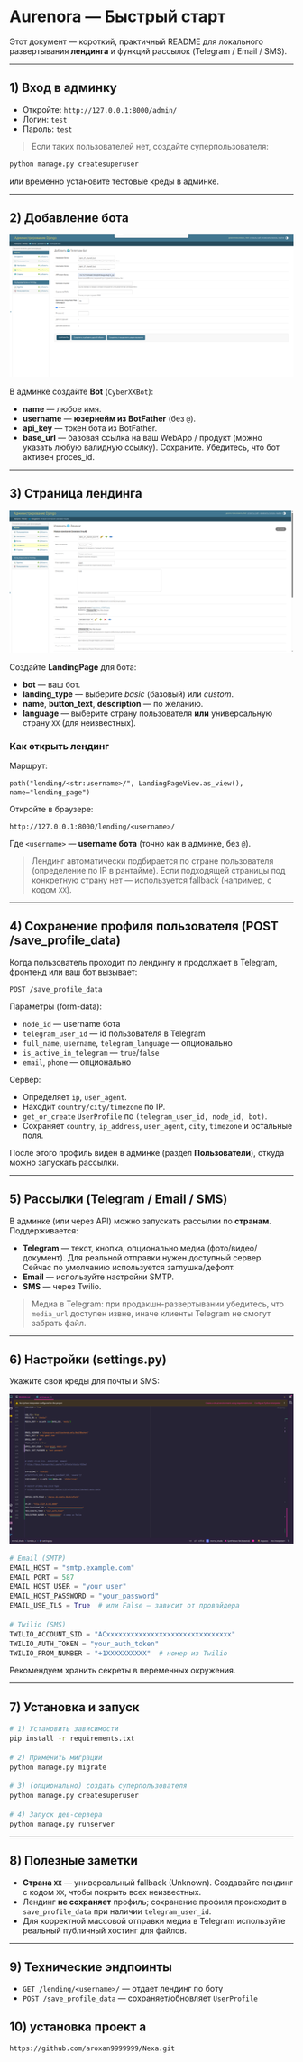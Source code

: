 

# Aurenora — Быстрый старт

Этот документ — короткий, практичный README для локального развертывания **лендинга** и функций рассылок (Telegram / Email / SMS).

---

## 1) Вход в админку

- Откройте: `http://127.0.0.1:8000/admin/`  
- Логин: `test`  
- Пароль: `test`

> Если таких пользователей нет, создайте суперпользователя:
```bash
python manage.py createsuperuser
```
или временно установите тестовые креды в админке.

---

## 2) Добавление бота

![img.png](img.png)

В админке создайте **Bot** (`CyberXXBot`):
- **name** — любое имя.
- **username** — **юзернейм из BotFather** (без `@`).
- **api_key** — токен бота из BotFather.
- **base_url** — базовая ссылка на ваш WebApp / продукт (можно указать любую валидную ссылку).
Сохраните. Убедитесь, что бот активен proces_id.

---

## 3) Страница лендинга

![img_1.png](img_1.png)

Создайте **LandingPage** для бота:
- **bot** — ваш бот.
- **landing_type** — выберите *basic* (базовый) или *custom*.
- **name**, **button_text**, **description** — по желанию.
- **language** — выберите страну пользователя **или** универсальную страну `XX` (для неизвестных).


### Как открыть лендинг
Маршрут:
```
path("lending/<str:username>/", LandingPageView.as_view(), name="lending_page")
```
Откройте в браузере:
```
http://127.0.0.1:8000/lending/<username>/
```
Где `<username>` — **username бота** (точно как в админке, без `@`).

> Лендинг автоматически подбирается по стране пользователя (определение по IP в рантайме). Если подходящей страницы под конкретную страну нет — используется fallback (например, с кодом `XX`).

---

## 4) Сохранение профиля пользователя (POST /save_profile_data)

Когда пользователь проходит по лендингу и продолжает в Telegram, фронтенд или ваш бот вызывает:
```
POST /save_profile_data
```
Параметры (form-data):
- `node_id` — username бота
- `telegram_user_id` — id пользователя в Telegram
- `full_name`, `username`, `telegram_language` — опционально
- `is_active_in_telegram` — `true`/`false`
- `email`, `phone` — опционально

Сервер:
- Определяет `ip`, `user_agent`.
- Находит `country/city/timezone` по IP.
- `get_or_create` `UserProfile` по `(telegram_user_id, node_id, bot)`.
- Сохраняет `country`, `ip_address`, `user_agent`, `city`, `timezone` и остальные поля.

После этого профиль виден в админке (раздел **Пользователи**), откуда можно запускать рассылки.

---

## 5) Рассылки (Telegram / Email / SMS)

В админке (или через API) можно запускать рассылки по **странам**. Поддерживается:
- **Telegram** — текст, кнопка, опционально медиа (фото/видео/документ). Для реальной отправки нужен доступный сервер. Сейчас по умолчанию используется заглушка/дефолт.
- **Email** — используйте настройки SMTP.
- **SMS** — через Twilio.

> Медиа в Telegram: при продакшн-развертывании убедитесь, что `media_url` доступен извне, иначе клиенты Telegram не смогут забрать файл.

---

## 6) Настройки (settings.py)

Укажите свои креды для почты и SMS:

![img_5.png](img_5.png)

```python
# Email (SMTP)
EMAIL_HOST = "smtp.example.com"
EMAIL_PORT = 587
EMAIL_HOST_USER = "your_user"
EMAIL_HOST_PASSWORD = "your_password"
EMAIL_USE_TLS = True  # или False — зависит от провайдера

# Twilio (SMS)
TWILIO_ACCOUNT_SID = "ACxxxxxxxxxxxxxxxxxxxxxxxxxxxxxxx"
TWILIO_AUTH_TOKEN = "your_auth_token"
TWILIO_FROM_NUMBER = "+1XXXXXXXXXX"  # номер из Twilio
```

Рекомендуем хранить секреты в переменных окружения.

---

## 7) Установка и запуск

```bash
# 1) Установить зависимости
pip install -r requirements.txt

# 2) Применить миграции
python manage.py migrate

# 3) (опционально) создать суперпользователя
python manage.py createsuperuser

# 4) Запуск дев-сервера
python manage.py runserver 
```


---

## 8) Полезные заметки

- **Страна `XX`** — универсальный fallback (Unknown). Создавайте лендинг с кодом `XX`, чтобы покрыть всех неизвестных.
- Лендинг **не сохраняет** профиль; сохранение профиля происходит в `save_profile_data` при наличии `telegram_user_id`.
- Для корректной массовой отправки медиа в Telegram используйте реальный публичный хостинг для файлов.

---

## 9) Технические эндпоинты 

- `GET /lending/<username>/` — отдает лендинг по боту
- `POST /save_profile_data` — сохраняет/обновляет `UserProfile`

## 10) установка проект а
```bash
https://github.com/aroxan9999999/Nexa.git
```